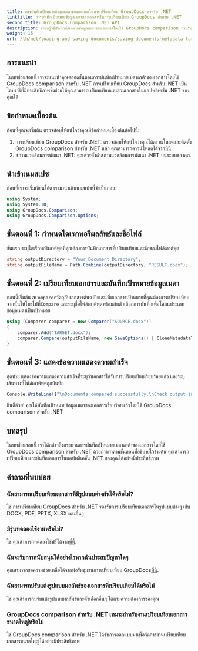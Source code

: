 ```yaml
---
title: การบันทึกเป้าหมายข้อมูลเมตาของเอกสารในการเปรียบเทียบ GroupDocs สำหรับ .NET
linktitle: การบันทึกเป้าหมายข้อมูลเมตาของเอกสารในการเปรียบเทียบ GroupDocs สำหรับ .NET
second_title: GroupDocs.Comparison .NET API
description: เรียนรู้วิธีบันทึกเป้าหมายข้อมูลเมตาของเอกสารโดยใช้ GroupDocs comparison สำหรับ .NET ขั้นตอนง่ายๆ สำหรับการเปรียบเทียบเอกสารอย่างมีประสิทธิภาพในแอปพลิเคชัน .NET ของคุณ
weight: 15
url: /th/net/loading-and-saving-documents/saving-documents-metadata-target/
---
```

## การแนะนำ
ในบทช่วยสอนนี้ เราจะแนะนำคุณตลอดขั้นตอนการบันทึกเป้าหมายเมตาดาต้าของเอกสารโดยใช้ GroupDocs comparison สำหรับ .NET การเปรียบเทียบ GroupDocs สำหรับ .NET เป็นไลบรารีที่มีประสิทธิภาพซึ่งช่วยให้คุณสามารถเปรียบเทียบและรวมเอกสารในแอปพลิเคชัน .NET ของคุณได้
## ข้อกำหนดเบื้องต้น
ก่อนที่คุณจะเริ่มต้น ตรวจสอบให้แน่ใจว่าคุณมีข้อกำหนดเบื้องต้นต่อไปนี้:
1.  การเปรียบเทียบ GroupDocs สำหรับ .NET: ตรวจสอบให้แน่ใจว่าคุณได้ดาวน์โหลดและติดตั้ง GroupDocs comparison สำหรับ .NET แล้ว คุณสามารถดาวน์โหลดได้จาก[ที่นี่](https://releases.groupdocs.com/comparison/net/).
2. สภาพแวดล้อมการพัฒนา .NET: คุณควรตั้งค่าสภาพแวดล้อมการพัฒนา .NET บนระบบของคุณ

## นำเข้าเนมสเปซ
ก่อนที่เราจะเริ่มเขียนโค้ด เรามานำเข้าเนมสเปซที่จำเป็นก่อน:
```csharp
using System;
using System.IO;
using GroupDocs.Comparison;
using GroupDocs.Comparison.Options;
```
## ขั้นตอนที่ 1: กำหนดไดเรกทอรีผลลัพธ์และชื่อไฟล์
ขั้นแรก ระบุไดเร็กทอรีเอาต์พุตที่คุณต้องการบันทึกเอกสารที่เปรียบเทียบและชื่อของไฟล์เอาต์พุต
```csharp
string outputDirectory = "Your Document Directory";
string outputFileName = Path.Combine(outputDirectory, "RESULT.docx");
```
## ขั้นตอนที่ 2: เปรียบเทียบเอกสารและบันทึกเป้าหมายข้อมูลเมตา
 ตอนนี้เริ่มต้น a`Comparer`วัตถุกับเอกสารต้นฉบับและเพิ่มเอกสารเป้าหมายที่คุณต้องการเปรียบเทียบ จากนั้นให้โทรไปที่`Compare` และระบุชื่อไฟล์เอาต์พุตพร้อมกับตัวเลือกการบันทึกเพื่อโคลนประเภทข้อมูลเมตาเป็นเป้าหมาย
```csharp
using (Comparer comparer = new Comparer("SOURCE.docx"))
{
    comparer.Add("TARGET.docx");
    comparer.Compare(outputFileName, new SaveOptions() { CloneMetadataType = MetadataType.Target });
}
```
## ขั้นตอนที่ 3: แสดงข้อความแสดงความสำเร็จ
สุดท้าย แสดงข้อความแสดงความสำเร็จที่ระบุว่าเอกสารได้รับการเปรียบเทียบเรียบร้อยแล้ว และระบุเส้นทางที่ไฟล์เอาต์พุตถูกบันทึก
```csharp
Console.WriteLine($"\nDocuments compared successfully.\nCheck output in {outputDirectory}.");
```
ยินดีด้วย! คุณได้บันทึกเป้าหมายข้อมูลเมตาของเอกสารเรียบร้อยแล้วโดยใช้ GroupDocs comparison สำหรับ .NET

## บทสรุป
ในบทช่วยสอนนี้ เราได้กล่าวถึงกระบวนการบันทึกเป้าหมายเมตาดาต้าของเอกสารโดยใช้ GroupDocs comparison สำหรับ .NET ด้วยการทำตามขั้นตอนที่อธิบายไว้ข้างต้น คุณสามารถเปรียบเทียบและบันทึกเอกสารในแอปพลิเคชัน .NET ของคุณได้อย่างมีประสิทธิภาพ
## คำถามที่พบบ่อย
### ฉันสามารถเปรียบเทียบเอกสารที่มีรูปแบบต่างกันได้หรือไม่?
ใช่ การเปรียบเทียบ GroupDocs สำหรับ .NET รองรับการเปรียบเทียบเอกสารในรูปแบบต่างๆ เช่น DOCX, PDF, PPTX, XLSX และอื่นๆ
### มีรุ่นทดลองใช้งานหรือไม่?
 ใช่ คุณสามารถทดลองใช้ฟรีได้จาก[ที่นี่](https://releases.groupdocs.com/).
### ฉันจะรับการสนับสนุนได้อย่างไรหากฉันประสบปัญหาใดๆ
 คุณสามารถขอความช่วยเหลือได้จากฟอรัมชุมชนการเปรียบเทียบ GroupDocs[ที่นี่](https://forum.groupdocs.com/c/comparison/12).
### ฉันสามารถปรับแต่งรูปแบบผลลัพธ์ของเอกสารที่เปรียบเทียบได้หรือไม่
ใช่ คุณสามารถปรับแต่งรูปแบบผลลัพธ์และตัวเลือกอื่นๆ ได้ตามความต้องการของคุณ
### GroupDocs comparison สำหรับ .NET เหมาะสำหรับงานเปรียบเทียบเอกสารขนาดใหญ่หรือไม่
ใช่ GroupDocs comparison สำหรับ .NET ได้รับการออกแบบมาเพื่อจัดการงานเปรียบเทียบเอกสารขนาดใหญ่ได้อย่างมีประสิทธิภาพ